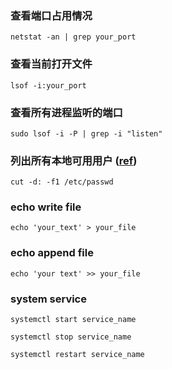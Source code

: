### 查看端口占用情况
`netstat -an | grep your_port`

### 查看当前打开文件
`lsof -i:your_port`

### 查看所有进程监听的端口
` sudo lsof -i -P | grep -i "listen" `

### 列出所有本地可用用户 ([ref](https://askubuntu.com/questions/410244/a-command-to-list-all-users-and-how-to-add-delete-modify-users))
` cut -d: -f1 /etc/passwd `

### echo write file
` echo 'your_text' > your_file `

### echo append file
` echo 'your text' >> your_file `

### system service 
` systemctl start service_name `

` systemctl stop service_name `

` systemctl restart service_name `
